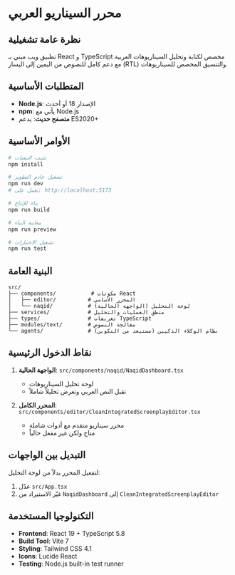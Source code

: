 # محرر السيناريو العربي

## نظرة عامة تشغيلية

تطبيق ويب مبني بـ React و TypeScript مخصص لكتابة وتحليل السيناريوهات العربية مع دعم كامل للنصوص من اليمين إلى اليسار (RTL) والتنسيق المخصص للسيناريوهات.

## المتطلبات الأساسية

- **Node.js**: الإصدار 18 أو أحدث
- **npm**: يأتي مع Node.js
- **متصفح حديث**: يدعم ES2020+

## الأوامر الأساسية

```bash
# تثبيت التبعيات
npm install

# تشغيل خادم التطوير
npm run dev
# يعمل على: http://localhost:5173

# بناء للإنتاج
npm run build

# معاينة البناء
npm run preview

# تشغيل الاختبارات
npm run test
```

## البنية العامة

```
src/
├── components/           # مكونات React
│   ├── editor/          # المحرر الأساسي
│   └── naqid/           # لوحة التحليل (الواجهة الحالية)
├── services/            # منطق العمليات والتحليل
├── types/               # تعريفات TypeScript
├── modules/text/        # معالجة النصوص
└── agents/              # نظام الوكلاء الذكيين (مستبعد من التكوين)
```

## نقاط الدخول الرئيسية

1. **الواجهة الحالية**: `src/components/naqid/NaqidDashboard.tsx`
   - لوحة تحليل السيناريوهات
   - تقبل النص العربي وتعرض تحليلاً شاملاً

2. **المحرر الكامل**: `src/components/editor/CleanIntegratedScreenplayEditor.tsx`
   - محرر سيناريو متقدم مع أدوات شاملة
   - متاح ولكن غير مفعل حالياً

## التبديل بين الواجهات

لتفعيل المحرر بدلاً من لوحة التحليل:
1. عدّل `src/App.tsx`
2. غيّر الاستيراد من `NaqidDashboard` إلى `CleanIntegratedScreenplayEditor`

## التكنولوجيا المستخدمة

- **Frontend**: React 19 + TypeScript 5.8
- **Build Tool**: Vite 7
- **Styling**: Tailwind CSS 4.1
- **Icons**: Lucide React
- **Testing**: Node.js built-in test runner